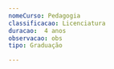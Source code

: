 ```yaml
---
nomeCurso: Pedagogia 
classificacao: Licenciatura 
duracao:  4 anos 
observacao: obs
tipo: Graduação 

---
```


